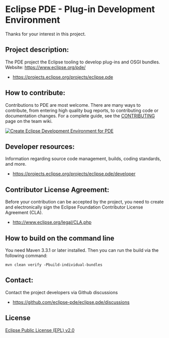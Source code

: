Eclipse PDE - Plug-in Development Environment
=====================================================

Thanks for your interest in this project.

Project description:
--------------------

The PDE project the Eclipse tooling to develop plug-ins and OSGI bundles.  
Website: https://www.eclipse.org/pde/

- https://projects.eclipse.org/projects/eclipse.pde

How to contribute:
--------------------
Contributions to PDE are most welcome. There are many ways to contribute, 
from entering high quality bug reports, to contributing code or documentation changes. 
For a complete guide, see the [CONTRIBUTING](CONTRIBUTING.md) page on the team wiki.

[![Create Eclipse Development Environment for PDE](https://download.eclipse.org/oomph/www/setups/svg/PDE.svg)](
https://www.eclipse.org/setups/installer/?url=https://raw.githubusercontent.com/eclipse-pde/eclipse.pde/master/releng/org.eclipse.pde.setup/PDEConfiguration.setup&show=true
"Click to open Eclipse-Installer Auto Launch or drag into your running installer")

Developer resources:
--------------------

Information regarding source code management, builds, coding standards, and more.

- https://projects.eclipse.org/projects/eclipse.pde/developer

Contributor License Agreement:
------------------------------

Before your contribution can be accepted by the project, you need to create and electronically sign the Eclipse Foundation Contributor License Agreement (CLA).

- http://www.eclipse.org/legal/CLA.php


How to build on the command line
--------------------------------

You need Maven 3.3.1 or later installed. Then you can run the build via the following command:

`mvn clean verify -Pbuild-individual-bundles`

Contact:
--------

Contact the project developers via Github discussions

- https://github.com/eclipse-pde/eclipse.pde/discussions

License
-------

[Eclipse Public License (EPL) v2.0](https://www.eclipse.org/legal/epl-2.0/)
